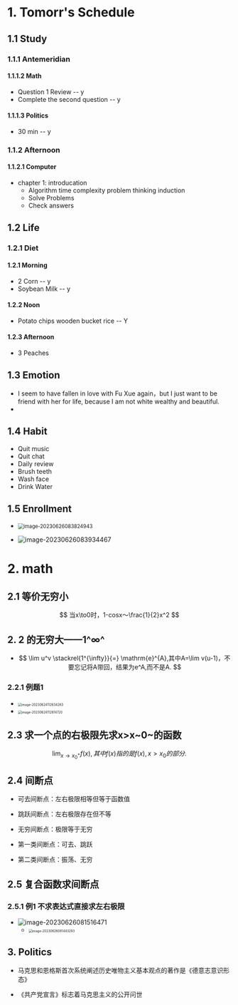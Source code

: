 # 1. Tomorr's Schedule



## 1.1 Study



### 1.1.1 Antemeridian



#### 1.1.1.2 Math

* Question 1 Review -- y
* Complete the second question -- y



#### 1.1.1.3 Politics

* 30 min -- y



### 1.1.2 Afternoon



#### 1.1.2.1 Computer

* chapter 1: introducation
  * Algorithm time complexity problem thinking induction
  * Solve Problems
  * Check answers



## 1.2 Life



### 1.2.1 Diet



#### 1.2.1 Morning

* 2 Corn -- y
* Soybean Milk -- y



#### 1.2.2 Noon

* Potato chips wooden bucket rice -- Y



#### 1.2.3 Afternoon

* 3 Peaches



## 1.3 Emotion

* I seem to have fallen in love with Fu Xue again，but I just want to be friend with her for life, because I am not white wealthy and beautiful.
* 



## 1.4 Habit

* Quit music
* Quit chat
* Daily review
* Brush teeth
* Wash face 
* Drink Water



## 1.5 Enrollment

* <img src="https://cvp.oss-cn-shanghai.aliyuncs.com/picgo/202306260838026.png" alt="image-20230626083824943" style="zoom: 80%;" />

* ![image-20230626083934467](https://cvp.oss-cn-shanghai.aliyuncs.com/picgo/202306260839547.png)



# 2. math



## 2.1 等价无穷小

$$
当x\to0时，1-cosx～\frac{1}{2}x^2
$$



## 2. 2 的无穷大——1^∞^

* $$
  \lim u^v \stackrel{1^{\infty}}{=} \mathrm{e}^{A},其中A=\lim v(u-1)，不要忘记将A带回，结果为e^A,而不是A.
  $$



### 2.2.1 例题1 

* <img src="https://cvp.oss-cn-shanghai.aliyuncs.com/picgo/202306241126426.png" alt="image-20230624112634263" style="zoom:50%;" />

* <img src="https://cvp.oss-cn-shanghai.aliyuncs.com/picgo/202306241209394.png" alt="image-20230624112814720" style="zoom:50%;" />



## 2.3 求一个点的右极限先求x>x~0~的函数

$$
\lim_{x\to x_0^+}f(x),其中f(x)指的是f(x),x>x_0的部分.
$$



## 2.4 间断点

* 可去间断点：左右极限相等但等于函数值

* 跳跃间断点：左右极限存在但不等
* 无穷间断点：极限等于无穷
* 第一类间断点：可去、跳跃
* 第二类间断点：振荡、无穷



## 2.5 复合函数求间断点



### 2.5.1 例1 不求表达式直接求左右极限

* ![image-20230626081516471](https://cvp.oss-cn-shanghai.aliyuncs.com/picgo/202306260827499.png)
  * <img src="https://cvp.oss-cn-shanghai.aliyuncs.com/picgo/202306260814388.png" alt="image-20230626081443293" style="zoom:50%;" />





## 3. Politics

* 马克思和恩格斯首次系统阐述历史唯物主义基本观点的著作是《德意志意识形态》

* 《共产党宣言》标志着马克思主义的公开问世

  

